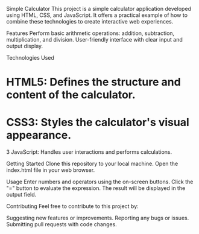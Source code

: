 Simple Calculator
This project is a simple calculator application developed using HTML, CSS, and JavaScript. It offers a practical example of how to combine these technologies to create interactive web experiences.

Features
Perform basic arithmetic operations: addition, subtraction, multiplication, and division.
User-friendly interface with clear input and output display.

Technologies Used
# HTML5: Defines the structure and content of the calculator.
# CSS3: Styles the calculator's visual appearance.
3 JavaScript: Handles user interactions and performs calculations.

Getting Started
Clone this repository to your local machine.
Open the index.html file in your web browser.

Usage
Enter numbers and operators using the on-screen buttons.
Click the "=" button to evaluate the expression.
The result will be displayed in the output field.

Contributing
Feel free to contribute to this project by:

Suggesting new features or improvements.
Reporting any bugs or issues.
Submitting pull requests with code changes.
